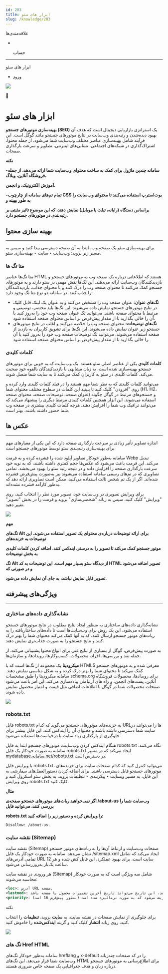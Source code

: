 ```yaml
---
id: 203
title: ابزار های سئو
slug: /knowledge/203
---
```


 
  علاقه‌مندی‌ها
* [​](./203)

  حساب

---

 

ابزار های سئو

- [ورود](/web/login?redirect=/knowledge/article/203)

![](https://odoofarsi.com/web/image/4280?access_token=89cc9cf6-d74d-4516-b206-e02096c5ea4d)

📖

# ابزار های سئو

**بهینه‌سازی موتورهای جستجو (SEO)** یک استراتژی بازاریابی دیجیتال است که هدف آن بهبود دیده‌شدن و رتبه‌بندی وب‌سایت در نتایج موتورهای جستجو مانند گوگل است. این فرآیند شامل بهینه‌سازی عناصر مختلف وب‌سایت شما می‌شود، از جمله محتوا، اشتراک‌گذاری در شبکه‌های اجتماعی، نشانی‌های اینترنتی، تصاویر و سرعت بارگذاری صفحات.

**نکته**

**-سامانه چندین ماژول برای کمک به ساخت محتوای وب‌سایت شما ارائه می‌دهد، از جمله فروشگاه آنلاین، وبلاگ،**

**آموزش الکترونیک، و انجمن.**

**-تمام تم‌های سامانه از چارچوب CSS بوت‌استرپ استفاده می‌کنند تا محتوای وب‌سایت را به طور بهینه و**

**براساس دستگاه (رایانه، تبلت یا موبایل) نمایش دهند، که این موضوع تاثیر مثبتی بر رتبه‌بندی در موتورهای جستجو دارد.**

## **بهینه سازی محتوا**

---

برای بهینه‌سازی سئو یک صفحه وب، ابتدا به آن صفحه دسترسی پیدا کنید و سپس به مسیر زیر بروید: وب‌سایت ‣ سایت ‣ بهینه‌سازی سئو.

### 

### **متا تگ ها**

متا تگ‌ها عناصر HTML هستند که اطلاعاتی درباره یک صفحه وب به موتورهای جستجو و بازدیدکنندگان وب‌سایت ارائه می‌دهند. این تگ‌ها نقش مهمی در سئو دارند و به موتورهای جستجو کمک می‌کنند تا محتوای صفحه وب را درک کنند و با محتوای جذاب، بازدیدکنندگان را جذب کنند. در سامانه دو نوع متا تگ وجود دارد:

* **تگ‌های عنوان:** عنوان صفحه وب را مشخص می‌کنند و به عنوان یک لینک قابل کلیک در نتایج موتورهای جستجو نمایش داده می‌شوند. این تگ‌ها باید مختصر، توصیفی و مرتبط با محتوای صفحه باشند. می‌توانید تگ عنوان صفحه وب خود را به‌روز کنید یا آن را خالی بگذارید تا از مقدار پیش‌فرض بر اساس محتوای صفحه استفاده شود.
* **تگ‌های توضیحات:** محتوای صفحه وب را خلاصه می‌کنند و اغلب در نتایج موتورهای جستجو زیر عنوان نمایش داده می‌شوند. این تگ‌ها برای تشویق کاربران به بازدید از صفحه استفاده می‌شوند. می‌توانید تگ توضیحات صفحه وب خود را به‌روز کنید یا آن را خالی بگذارید تا از مقدار پیش‌فرض بر اساس محتوای صفحه استفاده شود.

### **کلمات کلیدی**

**کلمات کلیدی** یکی از عناصر اصلی سئو هستند. یک وب‌سایت که به خوبی برای موتورهای جستجو بهینه‌سازی شده است، به زبان مشابهی با بازدیدکنندگان بالقوه خود صحبت می‌کند. کلمات کلیدی در سئو به کاربران کمک می‌کنند تا به سایت شما متصل شوند.

می‌توانید کلمات کلیدی که به نظر شما مهم هستند را در فیلد کلمات کلیدی وارد کرده و روی "افزودن" کلیک کنید تا ببینید این کلمات در سطوح مختلف محتوای شما (H1، H2، عنوان صفحه، توضیحات صفحه، محتوای صفحه) و جستجوهای مرتبط در گوگل چگونه استفاده می‌شوند. این ابزار همچنین کلمات کلیدی مرتبط دیگری را پیشنهاد می‌کند که می‌توانند ترافیک وب شما را افزایش دهند. هرچه کلمات کلیدی بیشتری در صفحه وب شما حضور داشته باشند، بهتر است.

## **عکس ها**

---

اندازه تصاویر تأثیر زیادی بر سرعت بارگذاری صفحه دارد که این یکی از معیارهای مهم برای بهینه‌سازی رتبه‌بندی سئو توسط موتورهای جستجو است.

سامانه به‌طور خودکار تصاویر آپلود شده را فشرده کرده و به فرمت Webp تبدیل می‌کند. این فرمت باعث می‌شود که عکس‌ها حجم کمتری داشته باشند، که به نوبه خود سرعت بارگذاری صفحه را افزایش داده و در نتیجه رتبه سئو را بهبود می‌بخشد. تمامی تصاویری که در تم‌های رسمی سامانه استفاده می‌شوند نیز به‌صورت پیش‌فرض فشرده شده‌اند. اگر از یک تم شخص ثالث استفاده می‌کنید، ممکن است تصاویری ارائه دهد که به‌طور کارآمد فشرده نشده‌اند.

برای ویرایش تصویری در وب‌سایت خود، تصویر مورد نظر را انتخاب کنید، روی "ویرایش" کلیک کنید، سپس به زبانه "شخصی‌سازی" بروید و فرمت را در بخش "تصویر" تغییر دهید.

![](https://odoofarsi.com/web/image/2781-8159ac81/image.png?access_token=a8875960-dedd-4663-b77b-61a7b02b3c6f)

**مهم**

**تگ‌های Alt برای ارائه توضیحات درباره‌ی محتوای یک تصویر استفاده می‌شوند. این توضیحات به خزنده‌های**

**موتور جستجو کمک می‌کند تا تصویر را به درستی ایندکس کنند. اضافه کردن کلمات کلیدی به بخش توضیحات**

**تگ Alt از دیدگاه سئو بسیار مهم است. این توضیحات به کد HTML تصویر اضافه می‌شود و در صورتی که**

**تصویر قابل نمایش نباشد، به جای آن نمایش داده می‌شود.**

## **ویژگی‌های پیشرفته**

---

### **نشانه‌گذاری داده‌های ساختاری**

نشانه‌گذاری داده‌های ساختاری به منظور ایجاد نتایج مطلوب در نتایج موتورهای جستجو استفاده می‌شود. این یک روش برای وب‌سایت‌ها است تا داده‌های ساختاریافته را به ربات‌های موتور جستجو ارسال کنند، که به آنها کمک می‌کند محتوای شما را بهتر درک کنند و نتایج جستجو را به صورت جذاب‌تری نمایش دهند.

به صورت پیش‌فرض، گوگل از بسیاری از نتایج غنی برای انواع محتوا پشتیبانی می‌کند، از جمله نقد و بررسی‌ها، افراد، محصولات، کسب‌وکارها، رویدادها، و سازمان‌ها.

**میکرودیتا** یک مجموعه از تگ‌ها است که با HTML5 معرفی شده و به موتورهای جستجو کمک می‌کند تا محتوای شما را بهتر درک کرده و به شکل مناسبی نمایش دهند. سامانه میکرودیتا را طبق مشخصات schema.org برای رویدادها، محصولات فروشگاه آنلاین، پست‌های انجمن، و راه های ارتباطی پیاده‌سازی می‌کند. این امر باعث می‌شود صفحات محصولات شما در گوگل با اطلاعات اضافی مثل قیمت و امتیاز محصول نمایش داده شوند.

![](https://odoofarsi.com/web/image/2782-f01d6703/image.png?access_token=433f9a32-b5ce-4299-92f4-d6a13da04054)

### **robots.txt**

فایل robots.txt به خزنده‌های موتورهای جستجو می‌گوید که کدام URL‌ها را می‌توانند در سایت شما دسترسی داشته باشند و محتوای آن را ایندکس کنند. این فایل بیشتر برای جلوگیری از بارگذاری زیاد سایت با درخواست‌ها استفاده می‌شود.

هنگام ایندکس کردن وب‌سایت، موتورهای جستجو ابتدا به فایل robots.txt نگاه می‌کنند. سامانه به صورت خودکار یک فایل robots.txt ایجاد می‌کند که در مسیر [mydatabase.سامانه.net/robots.txt](http://mydatabase.سامانه.net/robots.txt) در دسترس است.

با ویرایش فایل robots.txt، می‌توانید کنترل کنید که کدام صفحات سایت برای خزنده‌های موتورهای جستجو قابل دسترسی باشند. برای اضافه کردن دستورالعمل‌های سفارشی به این فایل، به مسیر وبسایت ‣ پیکربندی ‣ تنظیمات بروید، به بخش سئو اسکرول کنید و روی ویرایش robots.txt کلیک کنید.

**مثال**

**اگر نمی‌خواهید ربات‌های موتورهای جستجو صفحه‌ی /about-us وب‌سایت شما را بررسی کنند، می‌توانید فایل**

**robots.txt را ویرایش کرده و دستور زیر را اضافه کنید:**

```
Disallow: /about-us.  

```

### **نقشه سایت (Sitemap)**

نقشه سایت (Sitemap) صفحات وب‌سایت و ارتباط آن‌ها را به ربات‌های موتور جستجو نشان می‌دهد. سامانه به صورت خودکار یک فایل /sitemap.xml ایجاد می‌کند که شامل تمامی آدرس‌های URL سایت است. برای بهبود عملکرد، این فایل کش شده و هر 12 ساعت یک‌بار به‌روزرسانی می‌شود.

هر ورودی در نقشه سایت (Sitemap) شامل سه ویژگی است که به صورت خودکار محاسبه می‌شوند:

```xml
<loc>: آدرس URL صفحه.
<lastmod>: تاریخ آخرین تغییرات منبع، که به صورت خودکار بر اساس شیء مربوطه محاسبه می‌شود. برای مثال، اگر صفحه‌ای مرتبط با یک محصول باشد، این تاریخ می‌تواند تاریخ آخرین تغییرات محصول یا صفحه باشد.
<priority>: ماژول‌ها ممکن است الگوریتم اولویت‌بندی خود را بر اساس محتوایشان پیاده‌سازی کنند (مثلاً یک انجمن ممکن است بر اساس تعداد رای‌های یک پست، اولویت‌بندی کند). اولویت یک صفحه ثابت توسط فیلد اولویت آن تعریف می‌شود که به صورت نرمالیزه شده است (به‌طور پیش‌فرض 16 است).
```

نکته

برای جلوگیری از نمایش صفحات در نقشه سایت، به **سایت** بروید، **تنظیمات** را انتخاب کنید، روی زبانه **انتشار** کلیک کنید و گزینه **ایندکس‌شده** را خاموش کنید.

![](https://odoofarsi.com/web/image/2787-b4d7287f/Screen%20Shot%202024-08-21%20at%203.55.43%20PM.png?access_token=7c97891c-0aaf-4303-9734-85e68fd75443)

### **تگ های Href HTML**

سامانه به‌طور خودکار تگ‌های hreflang و x-default را در کد صفحات چندزبانه وب‌سایت شما قرار می‌دهد. این تگ‌های HTML برای اطلاع‌رسانی به موتورهای جستجو درباره زبان و هدف جغرافیایی یک صفحه خاص ضروری هستند.
